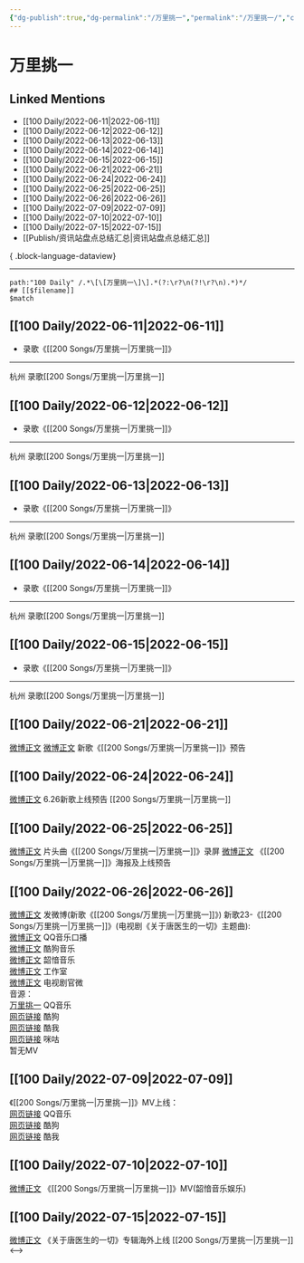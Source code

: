 ```yaml
---
{"dg-publish":true,"dg-permalink":"/万里挑一","permalink":"/万里挑一/","created":"2022-12-04T23:21:41.000+08:00","updated":"2023-04-10T15:29:35.000+08:00"}
---
```


# 万里挑一

## Linked Mentions
- [[100 Daily/2022-06-11\|2022-06-11]]
- [[100 Daily/2022-06-12\|2022-06-12]]
- [[100 Daily/2022-06-13\|2022-06-13]]
- [[100 Daily/2022-06-14\|2022-06-14]]
- [[100 Daily/2022-06-15\|2022-06-15]]
- [[100 Daily/2022-06-21\|2022-06-21]]
- [[100 Daily/2022-06-24\|2022-06-24]]
- [[100 Daily/2022-06-25\|2022-06-25]]
- [[100 Daily/2022-06-26\|2022-06-26]]
- [[100 Daily/2022-07-09\|2022-07-09]]
- [[100 Daily/2022-07-10\|2022-07-10]]
- [[100 Daily/2022-07-15\|2022-07-15]]
- [[Publish/资讯站盘点总结汇总\|资讯站盘点总结汇总]]

{ .block-language-dataview}

---

```expander
path:"100 Daily" /.*\[\[万里挑一\]\].*(?:\r?\n(?!\r?\n).*)*/
## [[$filename]]
$match
```
## [[100 Daily/2022-06-11\|2022-06-11]]
  - 录歌《[[200 Songs/万里挑一\|万里挑一]]》 
---
杭州 录歌[[200 Songs/万里挑一\|万里挑一]]
## [[100 Daily/2022-06-12\|2022-06-12]]
  - 录歌《[[200 Songs/万里挑一\|万里挑一]]》 
---
杭州 录歌[[200 Songs/万里挑一\|万里挑一]]
## [[100 Daily/2022-06-13\|2022-06-13]]
  - 录歌《[[200 Songs/万里挑一\|万里挑一]]》 
---
杭州 录歌[[200 Songs/万里挑一\|万里挑一]]
## [[100 Daily/2022-06-14\|2022-06-14]]
  - 录歌《[[200 Songs/万里挑一\|万里挑一]]》 
---
杭州 录歌[[200 Songs/万里挑一\|万里挑一]]
## [[100 Daily/2022-06-15\|2022-06-15]]
  - 录歌《[[200 Songs/万里挑一\|万里挑一]]》 
---
杭州 录歌[[200 Songs/万里挑一\|万里挑一]]
## [[100 Daily/2022-06-21\|2022-06-21]]
[微博正文](https://m.weibo.cn/6896847804/4782782209853025) [微博正文](https://m.weibo.cn/7425544436/4782801318315593) 新歌《[[200 Songs/万里挑一\|万里挑一]]》预告
## [[100 Daily/2022-06-24\|2022-06-24]]
[微博正文](https://weibo.com/5248300719/LzfC4xSH5) 6.26新歌上线预告 [[200 Songs/万里挑一\|万里挑一]]
## [[100 Daily/2022-06-25\|2022-06-25]]
[微博正文](https://weibo.com/6466290670/LzowossmV) 片头曲《[[200 Songs/万里挑一\|万里挑一]]》录屏
[微博正文](https://weibo.com/1266269835/LznZGfjPe) 《[[200 Songs/万里挑一\|万里挑一]]》海报及上线预告
## [[100 Daily/2022-06-26\|2022-06-26]]
[微博正文](https://weibo.com/1736988591/LztvEqccF) 发微博(新歌《[[200 Songs/万里挑一\|万里挑一]]》)
新歌23-《[[200 Songs/万里挑一\|万里挑一]]》(电视剧《关于唐医生的一切》主题曲):  
[微博正文](https://weibo.com/2169129705/LzpzBaCfL) QQ音乐口播  
[微博正文](https://weibo.com/1665103091/LzpzAgimb) 酷狗音乐  
[微博正文](https://weibo.com/7425544436/LzpH4tgLU) 韶愔音乐  
[微博正文](https://weibo.com/7478855230/LzpEKe3ie) 工作室  
[微博正文](https://weibo.com/6896847804/Lztx8k7RA) 电视剧官微  
音源：  
[万里挑一](https://weibo.cn/sinaurl?u=https%3A%2F%2Fi.y.qq.com%2Fv8%2Fplaysong.html%3Fsongid%3D360994402%26source%3Dyqq%26ADTAG%3Dhz_wb_sf%26channelId%3D10081987) QQ音乐  
[网页链接](https://weibo.cn/sinaurl?u=https%3A%2F%2Ft4.kugou.com%2Fsong.html%3Fid%3D1YU9yb1zAV3) 酷狗  
[网页链接](https://weibo.cn/sinaurl?u=http%3A%2F%2Fm.kuwo.cn%2Fnewh5app%2Fplay_detail%2F225175694) 酷我  
[网页链接](https://weibo.cn/sinaurl?u=https%3A%2F%2Fh5.nf.migu.cn%2Fapp%2Fv4%2Fp%2Fshare%2Fsong%2Findex.html%3Fid%3D600919000007810773) 咪咕  
暂无MV
## [[100 Daily/2022-07-09\|2022-07-09]]
《[[200 Songs/万里挑一\|万里挑一]]》MV上线：  
[网页链接](https://weibo.cn/sinaurl?u=https%3A%2F%2Fy.qq.com%2Fn%2Fryqq%2Fmv%2Fl0043zhcjy0) QQ音乐  
[网页链接](https://weibo.cn/sinaurl?u=https%3A%2F%2Fwww.kugou.com%2Fmvweb%2Fhtml%2Fmv_6729690.html) 酷狗  
[网页链接](https://weibo.cn/sinaurl?u=http%3A%2F%2Fyinyue.kuwo.cn%2Fmvplay%2F225175694) 酷我
## [[100 Daily/2022-07-10\|2022-07-10]]
[微博正文](https://weibo.com/7425544436/LBFHtsLvG) 《[[200 Songs/万里挑一\|万里挑一]]》MV(韶愔音乐娱乐)
## [[100 Daily/2022-07-15\|2022-07-15]]
[微博正文](https://weibo.com/6562790546/LCmV32aLT) 《关于唐医生的一切》专辑海外上线 [[200 Songs/万里挑一\|万里挑一]]
<-->